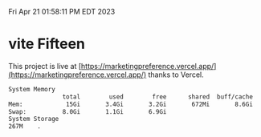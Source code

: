 Fri Apr 21 01:58:11 PM EDT 2023

# vite Fifteen


This project is live at [https://marketingpreference.vercel.app/](https://marketingpreference.vercel.app/) thanks to Vercel.

```bash
System Memory
               total        used        free      shared  buff/cache   available
Mem:            15Gi       3.4Gi       3.2Gi       672Mi       8.6Gi        10Gi
Swap:          8.0Gi       1.1Gi       6.9Gi
System Storage
267M	.
```
